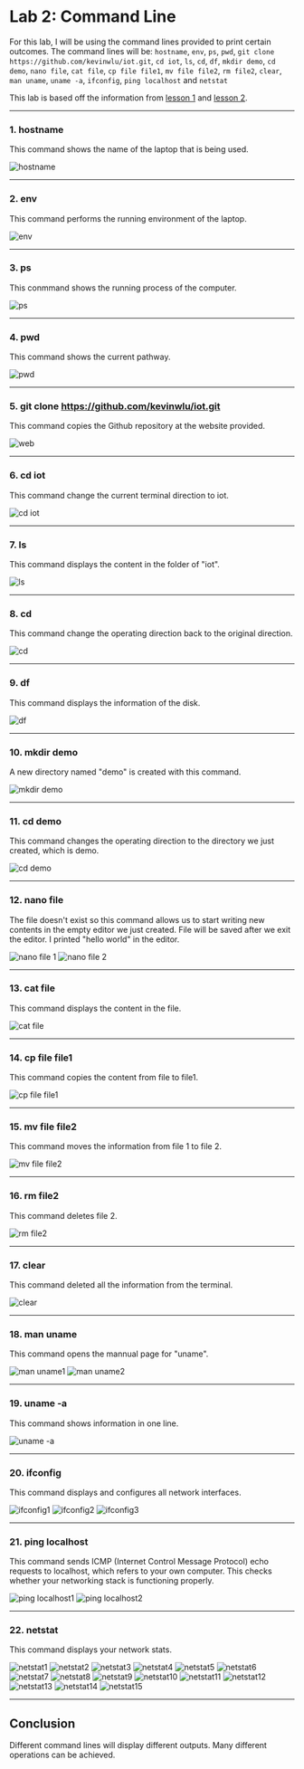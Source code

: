 # Lab 2: Command Line
For this lab, I will be using the command lines provided to print certain outcomes. The command lines will be: `hostname`, `env`, `ps`, `pwd`, `git clone https://github.com/kevinwlu/iot.git`, `cd iot`, `ls`, `cd`, `df`, `mkdir demo`, `cd demo`, `nano file`, `cat file`, `cp file file1`, `mv file file2`, `rm file2`, `clear`, `man uname`, `uname -a`, `ifconfig`, `ping localhost` and `netstat`

This lab is based off the information from [lesson 1](https://github.com/kevinwlu/iot/tree/master/lesson1) and [lesson 2](https://github.com/kevinwlu/iot/tree/master/lesson2). 

---
### 1. hostname
This command shows the name of the laptop that is being used. 

![hostname](https://github.com/YuningCao0512/Engineering_Design_VI/blob/main/lab2_pictures/hostname.png)

---
### 2. env
This command performs the running environment of the laptop.

![env](https://github.com/YuningCao0512/Engineering_Design_VI/blob/main/lab2_pictures/env.png)

---
### 3. ps
This conmmand shows the running process of the computer. 

![ps](https://github.com/YuningCao0512/Engineering_Design_VI/blob/main/lab2_pictures/ps.png)

---
### 4. pwd
This command shows the current pathway.

![pwd](https://github.com/YuningCao0512/Engineering_Design_VI/blob/main/lab2_pictures/pwd.png)

---
### 5. git clone https://github.com/kevinwlu/iot.git
This command copies the Github repository at the website provided. 

![web](https://github.com/YuningCao0512/Engineering_Design_VI/blob/main/lab2_pictures/website.png)

---
### 6. cd iot
This command change the current terminal direction to iot. 

![cd iot](https://github.com/YuningCao0512/Engineering_Design_VI/blob/main/lab2_pictures/cd%20iot.png)

---
### 7. ls
This command displays the content in the folder of "iot".

![ls](https://github.com/YuningCao0512/Engineering_Design_VI/blob/main/lab2_pictures/ls.png)

---
### 8. cd
This command change the operating direction back to the original direction.

![cd](https://github.com/YuningCao0512/Engineering_Design_VI/blob/main/lab2_pictures/cd.png)

---
### 9. df
This command displays the information of the disk.

![df](https://github.com/YuningCao0512/Engineering_Design_VI/blob/main/lab2_pictures/df.png)

---
### 10. mkdir demo
A new directory named "demo" is created with this command. 

![mkdir demo](https://github.com/YuningCao0512/Engineering_Design_VI/blob/main/lab2_pictures/mkdir%20demo.png)

---
### 11. cd demo
This command changes the operating direction to the directory we just created, which is demo. 

![cd demo](https://github.com/YuningCao0512/Engineering_Design_VI/blob/main/lab2_pictures/cd%20demo.png)

---
### 12. nano file
The file doesn't exist so this command allows us to start writing new contents in the empty editor we just created. File will be saved after we exit the editor. I printed "hello world" in the editor. 

![nano file 1](https://github.com/YuningCao0512/Engineering_Design_VI/blob/main/lab2_pictures/nano%20file%201.png)
![nano file 2](https://github.com/YuningCao0512/Engineering_Design_VI/blob/main/lab2_pictures/nano%20file%202.png)

---
### 13. cat file
This command displays the content in the file.

![cat file](https://github.com/YuningCao0512/Engineering_Design_VI/blob/main/lab2_pictures/cat%20file.png)

---
### 14. cp file file1
This command copies the content from file to file1.

![cp file file1](https://github.com/YuningCao0512/Engineering_Design_VI/blob/main/lab2_pictures/cp%20file%20file1.png)

---
### 15. mv file file2
This command moves the information from file 1 to file 2. 

![mv file file2](https://github.com/YuningCao0512/Engineering_Design_VI/blob/main/lab2_pictures/mv%20file%20file2.png)

---
### 16. rm file2
This command deletes file 2.

![rm file2](https://github.com/YuningCao0512/Engineering_Design_VI/blob/main/lab2_pictures/rm%20file2.png)

---
### 17. clear
This command deleted all the information from the terminal. 

![clear](https://github.com/YuningCao0512/Engineering_Design_VI/blob/main/lab2_pictures/clear.png)

---
### 18. man uname
This command opens the mannual page for "uname". 

![man uname1](https://github.com/YuningCao0512/Engineering_Design_VI/blob/main/lab2_pictures/man%20uname%201.png)
![man uname2](https://github.com/YuningCao0512/Engineering_Design_VI/blob/main/lab2_pictures/man%20uname%202.png)

---
### 19. uname -a
This command shows information in one line.

![uname -a](https://github.com/YuningCao0512/Engineering_Design_VI/blob/main/lab2_pictures/uname%20-a.png)

---
### 20. ifconfig
This command displays and configures all network interfaces.

![ifconfig1](https://github.com/YuningCao0512/Engineering_Design_VI/blob/main/lab2_pictures/ifconfig%201.png)
![ifconfig2](https://github.com/YuningCao0512/Engineering_Design_VI/blob/main/lab2_pictures/ifconfig%202.png)
![ifconfig3](https://github.com/YuningCao0512/Engineering_Design_VI/blob/main/lab2_pictures/ifconfig%203.png)

---
### 21. ping localhost
This command sends ICMP (Internet Control Message Protocol) echo requests to localhost, which refers to your own computer. This checks whether your networking stack is functioning properly.

![ping localhost1](https://github.com/YuningCao0512/Engineering_Design_VI/blob/main/lab2_pictures/ping%20localhost%201.png)
![ping localhost2](https://github.com/YuningCao0512/Engineering_Design_VI/blob/main/lab2_pictures/ping%20localhost%202.png)

---
### 22. netstat
This command displays your network stats. 

![netstat1](https://github.com/YuningCao0512/Engineering_Design_VI/blob/main/lab2_pictures/netstat%201.png)
![netstat2](https://github.com/YuningCao0512/Engineering_Design_VI/blob/main/lab2_pictures/netstat%202.png)
![netstat3](https://github.com/YuningCao0512/Engineering_Design_VI/blob/main/lab2_pictures/netstat%203.png)
![netstat4](https://github.com/YuningCao0512/Engineering_Design_VI/blob/main/lab2_pictures/netstat%204.png)
![netstat5](https://github.com/YuningCao0512/Engineering_Design_VI/blob/main/lab2_pictures/netstat%205.png)
![netstat6](https://github.com/YuningCao0512/Engineering_Design_VI/blob/main/lab2_pictures/netstat%206.png)
![netstat7](https://github.com/YuningCao0512/Engineering_Design_VI/blob/main/lab2_pictures/netstat%207.png)
![netstat8](https://github.com/YuningCao0512/Engineering_Design_VI/blob/main/lab2_pictures/netstat%208.png)
![netstat9](https://github.com/YuningCao0512/Engineering_Design_VI/blob/main/lab2_pictures/netstat%209.png)
![netstat10](https://github.com/YuningCao0512/Engineering_Design_VI/blob/main/lab2_pictures/netstat%2010.png)
![netstat11](https://github.com/YuningCao0512/Engineering_Design_VI/blob/main/lab2_pictures/netstat%2011.png)
![netstat12](https://github.com/YuningCao0512/Engineering_Design_VI/blob/main/lab2_pictures/netstat%2012.png)
![netstat13](https://github.com/YuningCao0512/Engineering_Design_VI/blob/main/lab2_pictures/netstat%2013.png)
![netstat14](https://github.com/YuningCao0512/Engineering_Design_VI/blob/main/lab2_pictures/netstat%2014.png)
![netstat15](https://github.com/YuningCao0512/Engineering_Design_VI/blob/main/lab2_pictures/netstat%2015.png)

---

## Conclusion
Different command lines will display different outputs. Many different operations can be achieved. 
